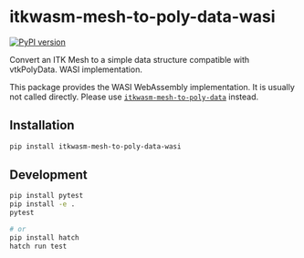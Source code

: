 # itkwasm-mesh-to-poly-data-wasi

[![PyPI version](https://badge.fury.io/py/itkwasm-mesh-to-poly-data-wasi.svg)](https://badge.fury.io/py/itkwasm-mesh-to-poly-data-wasi)

Convert an ITK Mesh to a simple data structure compatible with vtkPolyData. WASI implementation.

This package provides the WASI WebAssembly implementation. It is usually not called directly. Please use [`itkwasm-mesh-to-poly-data`](https://pypi.org/project/itkwasm-mesh-to-poly-data/) instead.


## Installation

```sh
pip install itkwasm-mesh-to-poly-data-wasi
```

## Development

```sh
pip install pytest
pip install -e .
pytest

# or
pip install hatch
hatch run test
```
